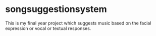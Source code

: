 # songsuggestionsystem
This is my final year project which suggests music based on the facial expression or vocal or textual responses.
